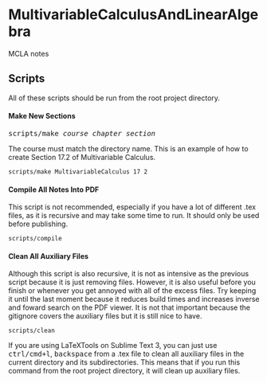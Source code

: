 # MultivariableCalculusAndLinearAlgebra
MCLA notes


## Scripts
All of these scripts should be run from the root project directory.

#### Make New Sections

<pre>
scripts/make <em>course</em> <em>chapter</em> <em>section</em>
</pre>

The course must match the directory name. This is an example of how to create Section 17.2 of Multivariable Calculus.
```
scripts/make MultivariableCalculus 17 2
```

#### Compile All Notes Into PDF
This script is not recommended, especially if you have a lot of different .tex files, as it is recursive and may take some time to run. It should only be used before publishing.
```
scripts/compile
```

#### Clean All Auxiliary Files
Although this script is also recursive, it is not as intensive as the previous script because it is just removing files. However, it is also useful before you finish or whenever you get annoyed with all of the excess files. Try keeping it until the last moment because it reduces build times and increases inverse and foward search on the PDF viewer. It is not that important because the gitignore covers the auxiliary files but it is still nice to have.
```
scripts/clean
```

If you are using LaTeXTools on Sublime Text 3, you can just use <kbd>ctrl/cmd+l</kbd>, <kbd>backspace</kbd> from a .tex file to clean all auxiliary files in the current directory and its subdirectories. This means that if you run this command from the root project directory, it will clean up auxiliary files.

